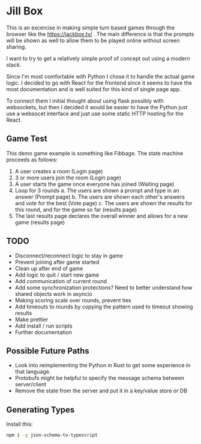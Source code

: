 # Jill Box

This is an excercise in making simple turn based games through the browser like the https://jackbox.tv/ . The main difference is that the prompts will be shown as well to allow them to be played online without screen sharing.

I want to try to get a relatively simple proof of concept out using a modern stack.

Since I'm most comfortable with Python I chose it to handle the actual game logic. I decided to go with React for the frontend since it seems to have the most documentation and is well suited for this kind of single page app.

To connect them I initial thought about using flask possibly with websockets, but then I decided it would be easier to have the Python just use a websocet interface and just use some static HTTP hosting for the React.

## Game Test

This demo game example is something like Fibbage. The state machine proceeds as follows:

1. A user creates a room (Login page)
2. 3 or more users join the room (Login page)
3. A user starts the game once everyone has joined (Waiting page)
4. Loop for 3 rounds
    a. The users are shown a prompt and type in an answer (Prompt page)
    b. The users are shown each other's answers and vote for the best (Vote page)
    c. The users are shown the results for this round, and for the game so far (results page)
5. The last results page declares the overall winner and allows for a new game (results page)

## TODO
 * Disconnect/reconnect logic to stay in game
 * Prevent joining after game started
 * Clean up after end of game
 * Add logic to quit / start new game
 * Add communication of current round
 * Add some synchronization protections? Need to better understand how shared objects work in asyncio
 * Making scoring scale over rounds, prevent ties
 * Add timeouts to rounds by copying the pattern used to timeout showing results
 * Make prettier
 * Add install / run scripts
 * Further documentation
 
## Possible Future Paths
 * Look into reimplementing the Python in Rust to get some experience in that language.
 * Protobufs might be helpful to specify the message schema between server/client
 * Remove the state from the server and put it in a key/value store or DB


## Generating Types

Install this: 
```bash
npm i -g json-schema-to-typescript
```

